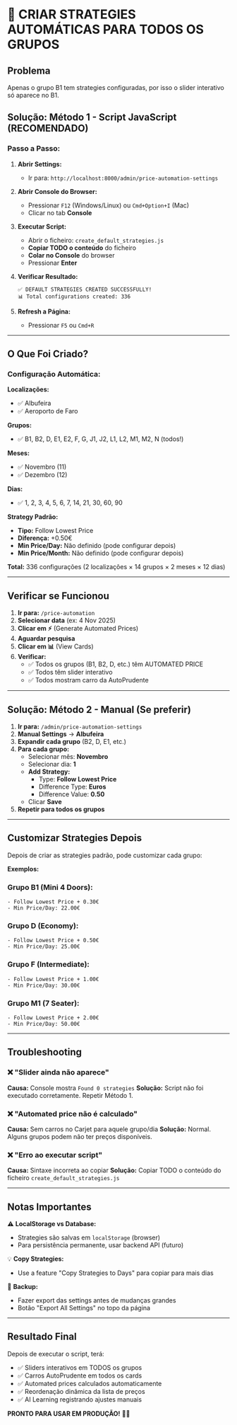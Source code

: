 # 🚀 CRIAR STRATEGIES AUTOMÁTICAS PARA TODOS OS GRUPOS

## Problema
Apenas o grupo B1 tem strategies configuradas, por isso o slider interativo só aparece no B1.

## Solução: Método 1 - Script JavaScript (RECOMENDADO)

### Passo a Passo:

1. **Abrir Settings:**
   - Ir para: `http://localhost:8000/admin/price-automation-settings`

2. **Abrir Console do Browser:**
   - Pressionar `F12` (Windows/Linux) ou `Cmd+Option+I` (Mac)
   - Clicar no tab **Console**

3. **Executar Script:**
   - Abrir o ficheiro: `create_default_strategies.js`
   - **Copiar TODO o conteúdo** do ficheiro
   - **Colar no Console** do browser
   - Pressionar **Enter**

4. **Verificar Resultado:**
   ```
   ✅ DEFAULT STRATEGIES CREATED SUCCESSFULLY!
   📊 Total configurations created: 336
   ```

5. **Refresh a Página:**
   - Pressionar `F5` ou `Cmd+R`

---

## O Que Foi Criado?

### Configuração Automática:

**Localizações:**
- ✅ Albufeira
- ✅ Aeroporto de Faro

**Grupos:**
- ✅ B1, B2, D, E1, E2, F, G, J1, J2, L1, L2, M1, M2, N (todos!)

**Meses:**
- ✅ Novembro (11)
- ✅ Dezembro (12)

**Dias:**
- ✅ 1, 2, 3, 4, 5, 6, 7, 14, 21, 30, 60, 90

**Strategy Padrão:**
- **Tipo:** Follow Lowest Price
- **Diferença:** +0.50€
- **Min Price/Day:** Não definido (pode configurar depois)
- **Min Price/Month:** Não definido (pode configurar depois)

**Total:** 336 configurações (2 localizações × 14 grupos × 2 meses × 12 dias)

---

## Verificar se Funcionou

1. **Ir para:** `/price-automation`
2. **Selecionar data** (ex: 4 Nov 2025)
3. **Clicar em ⚡** (Generate Automated Prices)
4. **Aguardar pesquisa**
5. **Clicar em 📊** (View Cards)
6. **Verificar:**
   - ✅ Todos os grupos (B1, B2, D, etc.) têm AUTOMATED PRICE
   - ✅ Todos têm slider interativo
   - ✅ Todos mostram carro da AutoPrudente

---

## Solução: Método 2 - Manual (Se preferir)

1. **Ir para:** `/admin/price-automation-settings`
2. **Manual Settings** → **Albufeira**
3. **Expandir cada grupo** (B2, D, E1, etc.)
4. **Para cada grupo:**
   - Selecionar mês: **Novembro**
   - Selecionar dia: **1**
   - **Add Strategy:**
     - Type: **Follow Lowest Price**
     - Difference Type: **Euros**
     - Difference Value: **0.50**
   - Clicar **Save**
5. **Repetir para todos os grupos**

---

## Customizar Strategies Depois

Depois de criar as strategies padrão, pode customizar cada grupo:

**Exemplos:**

### Grupo B1 (Mini 4 Doors):
```
- Follow Lowest Price + 0.30€
- Min Price/Day: 22.00€
```

### Grupo D (Economy):
```
- Follow Lowest Price + 0.50€
- Min Price/Day: 25.00€
```

### Grupo F (Intermediate):
```
- Follow Lowest Price + 1.00€
- Min Price/Day: 30.00€
```

### Grupo M1 (7 Seater):
```
- Follow Lowest Price + 2.00€
- Min Price/Day: 50.00€
```

---

## Troubleshooting

### ❌ "Slider ainda não aparece"
**Causa:** Console mostra `Found 0 strategies`
**Solução:** Script não foi executado corretamente. Repetir Método 1.

### ❌ "Automated price não é calculado"
**Causa:** Sem carros no Carjet para aquele grupo/dia
**Solução:** Normal. Alguns grupos podem não ter preços disponíveis.

### ❌ "Erro ao executar script"
**Causa:** Sintaxe incorreta ao copiar
**Solução:** Copiar TODO o conteúdo do ficheiro `create_default_strategies.js`

---

## Notas Importantes

⚠️ **LocalStorage vs Database:**
- Strategies são salvas em `localStorage` (browser)
- Para persistência permanente, usar backend API (futuro)

💡 **Copy Strategies:**
- Use a feature "Copy Strategies to Days" para copiar para mais dias

🔄 **Backup:**
- Fazer export das settings antes de mudanças grandes
- Botão "Export All Settings" no topo da página

---

## Resultado Final

Depois de executar o script, terá:
- ✅ Sliders interativos em TODOS os grupos
- ✅ Carros AutoPrudente em todos os cards
- ✅ Automated prices calculados automaticamente
- ✅ Reordenação dinâmica da lista de preços
- ✅ AI Learning registrando ajustes manuais

**PRONTO PARA USAR EM PRODUÇÃO!** 🚀✨
